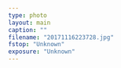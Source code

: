 ```yaml
---
type: photo
layout: main
caption: ""
filename: "20171116223728.jpg"
fstop: "Unknown"
exposure: "Unknown"
---
```

